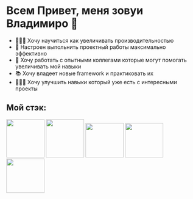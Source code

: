 # Всем Привет, меня зовуи Владимиро 👋

* 👨🏻‍💻 Хочу научиться как увеличивать производительностью 
* 💼 Настроен выпольнить проектный работы максимально эффективно 
* 🤝 Хочу работать с опытными коллегами которые могут помогать увеличивать мой навыки 
* 📚 Хочу владеет новые framework и практиковать их
* 🦸🏻‍♂️ Хочу улучшить навыки который уже есть с интересными проекты

## Мой стэк:
<img src="https://upload.wikimedia.org/wikipedia/commons/thumb/6/61/HTML5_logo_and_wordmark.svg/512px-HTML5_logo_and_wordmark.svg.png" width="100" height="100">  <img src="https://upload.wikimedia.org/wikipedia/commons/thumb/d/d5/CSS3_logo_and_wordmark.svg/1452px-CSS3_logo_and_wordmark.svg.png" height="100">  <img src="https://upload.wikimedia.org/wikipedia/commons/thumb/6/6a/JavaScript-logo.png/800px-JavaScript-logo.png" width="100" width="80" height="90"> <img src="https://logospng.org/download/react/logo-react-256.png" width="100" width="80" height="90"> <img src="https://cdn.iconscout.com/icon/free/png-256/typescript-1174965.png" width="100" width="80" height="90">
